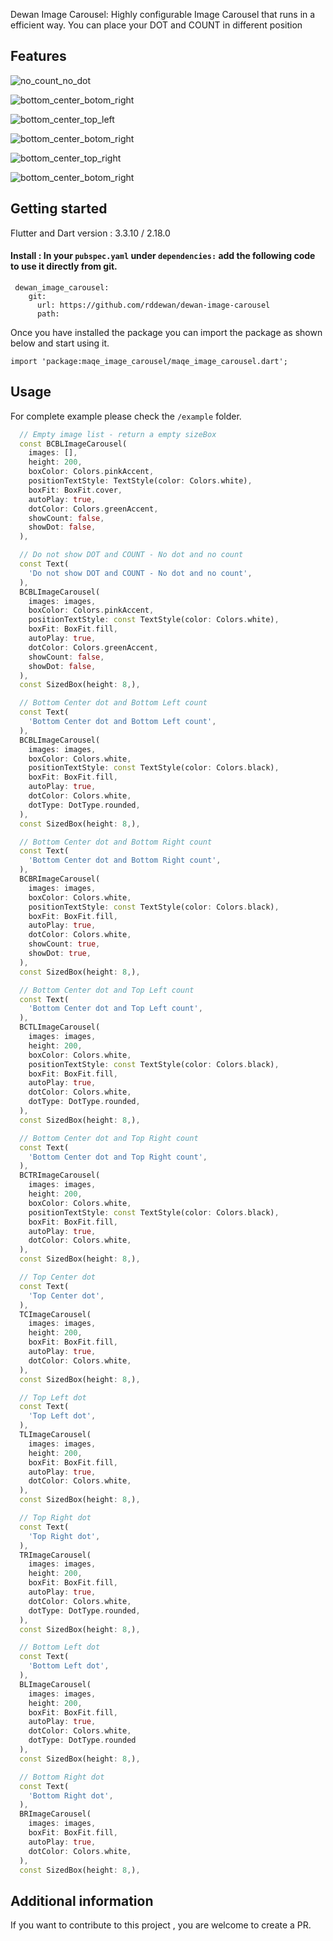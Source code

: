 Dewan Image Carousel: Highly configurable Image Carousel that runs in a efficient way. You can place your DOT and COUNT in different position

## Features
![no_count_no_dot](screenshot/no_count_no_dot.gif)

![bottom_center_botom_right](screenshot/bottom_center_botom_right.gif)

![bottom_center_top_left](screenshot/bottom_center_top_left.gif)

![bottom_center_botom_right](screenshot/bottom_center_botom_right.gif)

![bottom_center_top_right](screenshot/bottom_center_top_right.gif)

![bottom_center_botom_right](screenshot/top_right.gif)


## Getting started
Flutter and Dart version : 3.3.10 / 2.18.0
#### Install : In your `pubspec.yaml`  under `dependencies:` add the following code to use it directly from git.
```
 dewan_image_carousel:    
    git:
      url: https://github.com/rddewan/dewan-image-carousel
      path: 
```
Once you have installed the package you can import the package as shown below and start using it.

`import 'package:maqe_image_carousel/maqe_image_carousel.dart';`

## Usage

For complete example please check the `/example` folder.

```dart
  // Empty image list - return a empty sizeBox
  const BCBLImageCarousel(
    images: [], 
    height: 200, 
    boxColor: Colors.pinkAccent,
    positionTextStyle: TextStyle(color: Colors.white),  
    boxFit: BoxFit.cover,
    autoPlay: true, 
    dotColor: Colors.greenAccent,  
    showCount: false,
    showDot: false,
  ),

  // Do not show DOT and COUNT - No dot and no count
  const Text(
    'Do not show DOT and COUNT - No dot and no count',
  ),
  BCBLImageCarousel(
    images: images,
    boxColor: Colors.pinkAccent,
    positionTextStyle: const TextStyle(color: Colors.white),  
    boxFit: BoxFit.fill,
    autoPlay: true, 
    dotColor: Colors.greenAccent,  
    showCount: false,
    showDot: false,
  ),
  const SizedBox(height: 8,),

  // Bottom Center dot and Bottom Left count
  const Text(
    'Bottom Center dot and Bottom Left count',
  ),
  BCBLImageCarousel(
    images: images,              
    boxColor: Colors.white,
    positionTextStyle: const TextStyle(color: Colors.black),  
    boxFit: BoxFit.fill,
    autoPlay: true, 
    dotColor: Colors.white,
    dotType: DotType.rounded,                 
  ),
  const SizedBox(height: 8,),

  // Bottom Center dot and Bottom Right count
  const Text(
    'Bottom Center dot and Bottom Right count',
  ),
  BCBRImageCarousel(
    images: images,             
    boxColor: Colors.white,
    positionTextStyle: const TextStyle(color: Colors.black),  
    boxFit: BoxFit.fill,
    autoPlay: true, 
    dotColor: Colors.white,  
    showCount: true,
    showDot: true,
  ),
  const SizedBox(height: 8,),

  // Bottom Center dot and Top Left count
  const Text(
    'Bottom Center dot and Top Left count',
  ),
  BCTLImageCarousel(
    images: images, 
    height: 200, 
    boxColor: Colors.white,
    positionTextStyle: const TextStyle(color: Colors.black),  
    boxFit: BoxFit.fill,
    autoPlay: true, 
    dotColor: Colors.white,
    dotType: DotType.rounded,                
  ),
  const SizedBox(height: 8,),

  // Bottom Center dot and Top Right count
  const Text(
    'Bottom Center dot and Top Right count',
  ),
  BCTRImageCarousel(
    images: images, 
    height: 200, 
    boxColor: Colors.white,
    positionTextStyle: const TextStyle(color: Colors.black),  
    boxFit: BoxFit.fill,
    autoPlay: true, 
    dotColor: Colors.white,                
  ),
  const SizedBox(height: 8,),

  // Top Center dot
  const Text(
    'Top Center dot',
  ),
  TCImageCarousel(
    images: images, 
    height: 200, 
    boxFit: BoxFit.fill,
    autoPlay: true,
    dotColor: Colors.white,  
  ),
  const SizedBox(height: 8,),

  // Top Left dot
  const Text(
    'Top Left dot',
  ),
  TLImageCarousel(
    images: images, 
    height: 200, 
    boxFit: BoxFit.fill,
    autoPlay: true,
    dotColor: Colors.white,  
  ),
  const SizedBox(height: 8,),

  // Top Right dot
  const Text(
    'Top Right dot',
  ),
  TRImageCarousel(
    images: images, 
    height: 200, 
    boxFit: BoxFit.fill,
    autoPlay: true,
    dotColor: Colors.white, 
    dotType: DotType.rounded,              
  ),
  const SizedBox(height: 8,),

  // Bottom Left dot
  const Text(
    'Bottom Left dot',
  ),
  BLImageCarousel(
    images: images, 
    height: 200, 
    boxFit: BoxFit.fill,
    autoPlay: true,
    dotColor: Colors.white,  
    dotType: DotType.rounded
  ),
  const SizedBox(height: 8,),

  // Bottom Right dot
  const Text(
    'Bottom Right dot',
  ),
  BRImageCarousel(
    images: images,               
    boxFit: BoxFit.fill,
    autoPlay: true,
    dotColor: Colors.white,  
  ),
  const SizedBox(height: 8,),
```

## Additional information
If you want to contribute to this project , you are welcome to create a PR.
